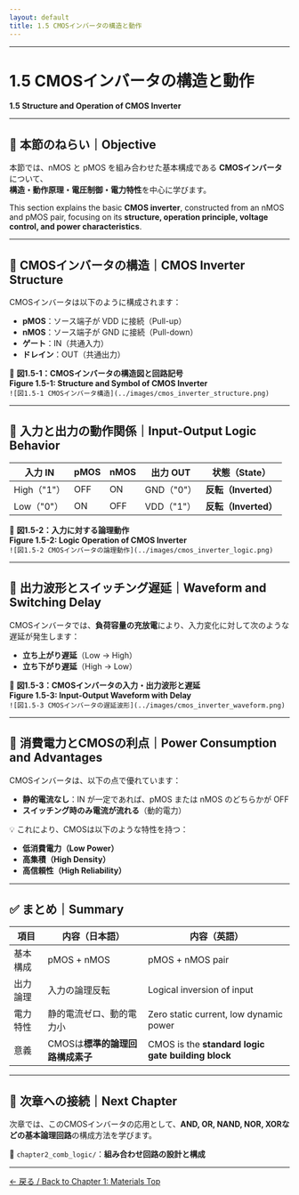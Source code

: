 ```yaml
---
layout: default
title: 1.5 CMOSインバータの構造と動作
---
```


---

# 1.5 CMOSインバータの構造と動作  
**1.5 Structure and Operation of CMOS Inverter**

---

## 🎯 本節のねらい｜Objective

本節では、nMOS と pMOS を組み合わせた基本構成である **CMOSインバータ**について、  
**構造・動作原理・電圧制御・電力特性**を中心に学びます。

This section explains the basic **CMOS inverter**, constructed from an nMOS and pMOS pair, focusing on its **structure, operation principle, voltage control, and power characteristics**.

---

## 🔹 CMOSインバータの構造｜CMOS Inverter Structure

CMOSインバータは以下のように構成されます：

- **pMOS**：ソース端子が VDD に接続（Pull-up）
- **nMOS**：ソース端子が GND に接続（Pull-down）
- **ゲート**：IN（共通入力）
- **ドレイン**：OUT（共通出力）

📘 **図1.5-1：CMOSインバータの構造図と回路記号**  
**Figure 1.5-1: Structure and Symbol of CMOS Inverter**  
`![図1.5-1 CMOSインバータ構造](../images/cmos_inverter_structure.png)`

---

## 🔹 入力と出力の動作関係｜Input-Output Logic Behavior

| **入力 IN** | **pMOS** | **nMOS** | **出力 OUT** | **状態（State）** |
|-------------|----------|----------|----------------|------------------|
| High（"1"） | OFF      | ON       | GND（"0"）     | **反転（Inverted）** |
| Low（"0"）  | ON       | OFF      | VDD（"1"）     | **反転（Inverted）** |

📘 **図1.5-2：入力に対する論理動作**  
**Figure 1.5-2: Logic Operation of CMOS Inverter**  
`![図1.5-2 CMOSインバータの論理動作](../images/cmos_inverter_logic.png)`

---

## 🔹 出力波形とスイッチング遅延｜Waveform and Switching Delay

CMOSインバータでは、**負荷容量の充放電**により、入力変化に対して次のような遅延が発生します：

- **立ち上がり遅延**（Low → High）
- **立ち下がり遅延**（High → Low）

📘 **図1.5-3：CMOSインバータの入力・出力波形と遅延**  
**Figure 1.5-3: Input-Output Waveform with Delay**  
`![図1.5-3 CMOSインバータの遅延波形](../images/cmos_inverter_waveform.png)`

---

## 🔹 消費電力とCMOSの利点｜Power Consumption and Advantages

CMOSインバータは、以下の点で優れています：

- **静的電流なし**：IN が一定であれば、pMOS または nMOS のどちらかが OFF  
- **スイッチング時のみ電流が流れる**（動的電力）

💡 これにより、CMOSは以下のような特性を持つ：

- **低消費電力（Low Power）**
- **高集積（High Density）**
- **高信頼性（High Reliability）**

---

## ✅ まとめ｜Summary

| 項目 | 内容（日本語） | 内容（英語） |
|------|----------------|---------------|
| 基本構成 | pMOS + nMOS | pMOS + nMOS pair |
| 出力論理 | 入力の論理反転 | Logical inversion of input |
| 電力特性 | 静的電流ゼロ、動的電力小 | Zero static current, low dynamic power |
| 意義 | CMOSは**標準的論理回路構成素子** | CMOS is the **standard logic gate building block** |

---

## 📎 次章への接続｜Next Chapter

次章では、このCMOSインバータの応用として、**AND, OR, NAND, NOR, XORなどの基本論理回路**の構成方法を学びます。

📂 `chapter2_comb_logic/`：**組み合わせ回路の設計と構成**

---

[← 戻る / Back to Chapter 1: Materials Top](./README.md)

